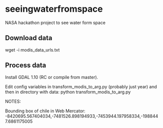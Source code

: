 seeingwaterfromspace
====================

NASA hackathon project to see water form space

## Download data
   wget -i modis_data_urls.txt

## Process data

Install GDAL 1.10 (RC or compile from master).

Edit config variables in transform_modis_to_arg.py (probably just year)
and then in directory with data:
    python transform_modis_to_arg.py

NOTES:

Bounding box of chile in Web Mercator:  -8420695.567404034,-7481526.898194933,-7453944.197958334,-1988447.6861175005
